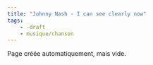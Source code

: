 ```yaml
---
title: "Johnny Nash - I can see clearly now"
tags:
    - -draft
    - musique/chanson
---
```


Page créée automatiquement, mais vide.
